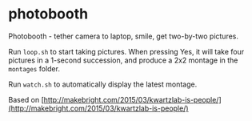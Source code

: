# photobooth

Photobooth - tether camera to laptop, smile, get two-by-two pictures. 

Run `loop.sh` to start taking pictures. When pressing Yes, it will take four pictures in a 1-second succession, and produce a 2x2 montage in the `montages` folder. 

Run `watch.sh` to automatically display the latest montage.

Based on [http://makebright.com/2015/03/kwartzlab-is-people/](http://makebright.com/2015/03/kwartzlab-is-people/)
